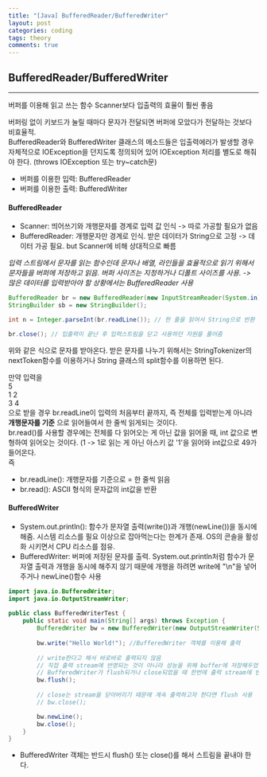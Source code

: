 ```yaml
---
title: "[Java] BufferedReader/BufferedWriter"
layout: post
categories: coding
tags: theory
comments: true
---
```

## BufferedReader/BufferedWriter
<hr>
버퍼를 이용해 읽고 쓰는 함수
Scanner보다 입출력의 효율이 훨씬 좋음
    
버퍼링 없이 키보드가 눌릴 때마다 문자가 전달되면 버퍼에 모았다가 전달하는 것보다 비효율적.    
BufferedReader와 BufferedWriter 클래스의 메소드들은 입출력에러가 발생할 경우 자체적으로 IOException을 던지도록 정의되어 있어 IOException 처리를 별도로 해줘야 한다. (throws IOException 또는 try~catch문)    

* 버퍼를 이용한 입력: BufferedReader
* 버퍼를 이용한 출력: BufferedWriter

#### BufferedReader
* Scanner: 띄어쓰기와 개행문자를 경계로 입력 값 인식 -> 따로 가공할 필요가 없음
* BufferedReader: 개행문자만 경계로 인식. 받은 데이터가 String으로 고정 -> 데이터 가공 필요. but Scanner에 비해 상대적으로 빠름
    
_입력 스트림에서 문자를 읽는 함수인데 문자나 배열, 라인들을 효율적으로 읽기 위해서 문자들을 버퍼에 저장하고 읽음. 버퍼 사이즈는 지정하거나 디폴트 사이즈를 사용.
-> 많은 데이터를 입력받아야 할 상황에서는 BufferedReader 사용_

```java
BufferedReader br = new BufferedReader(new InputStreamReader(System.in));
StringBuilder sb = new StringBuilder();

int n = Integer.parseInt(br.readLine()); // 한 줄을 읽어서 String으로 반환

br.close(); // 입출력이 끝난 후 입력스트림을 닫고 사용하던 자원을 풀어줌
```
위와 같은 식으로 문자를 받아온다. 받은 문자를 나누기 위해서는 StringTokenizer의 nextToken함수를 이용하거나 String 클래스의 split함수를 이용하면 된다.    

만약 입력을    
5    
1 2     
3 4     
으로 받을 경우 br.readLine이 입력의 처음부터 끝까지, 즉 전체를 입력받는게 아니라 __개행문자를 기준__ 으로 읽어들여서 한 줄씩 읽게되는 것이다.    
br.read()를 사용할 경우에는 전체를 다 읽어오는 게 아닌 값을 읽어올 때, int 값으로 변형하여 읽어오는 것이다. (1 -> 1로 읽는 게 아닌 아스키 값 '1'을 읽어와 int값으로 49가 들어온다.    
즉
- br.readLine(): 개행문자를 기준으로 = 한 줄씩 읽음
- br.read(): ASCII 형식의 문자값의 int값을 반환    


#### BufferedWriter
* System.out.println(): 함수가 문자열 출력(write())과 개행(newLine())을 동시에 해줌. 시스템 리소스를 필요 이상으로 잡아먹는다는 한계가 존재. OS의 콘솔을 활성화 시키면서 CPU 리소스를 점유.
* BufferedWriter: 버퍼에 저장된 문자를 출력. System.out.println처럼 함수가 문자열 출력과 개행을 동시에 해주지 않기 때문에 개행을 하려면 write에 "\n"을 넣어주거나 newLine()함수 사용


```java
import java.io.BufferedWriter;
import java.io.OutputStreamWriter;
 
public class BufferedWriterTest {
    public static void main(String[] args) throws Exception {
        BufferedWriter bw = new BufferedWriter(new OutputStreamWriter(System.out));
 
        bw.write("Hello World!"); //BufferedWriter 객체를 이용해 출력
 
        // write한다고 해서 바로바로 출력되지 않음
        // 직접 출력 stream에 반영되는 것이 아니라 성능을 위해 buffer에 저장해두었다가
        // BufferedWriter가 flush되거나 close되었을 때 한번에 출력 stream에 반영하기 때문
        bw.flush();
 
        // close는 stream을 닫아버리기 때문에 계속 출력하고자 한다면 flush 사용
        // bw.close();

        bw.newLine();
        bw.close();
    }
}
```    
- BufferedWriter 객체는 반드시 flush() 또는 close()를 해서 스트림을 끝내야 한다.
